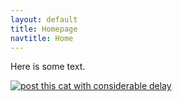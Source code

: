 ```yaml
---
layout: default
title: Homepage
navtitle: Home
---
```


Here is some text.

[![post this cat with considerable delay](/static/img/delay-cat.gif)](https://discord.gg/math)
